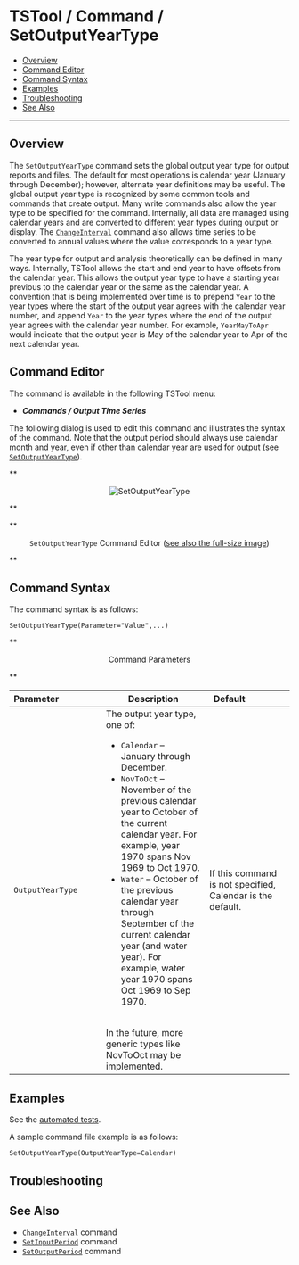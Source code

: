 # TSTool / Command / SetOutputYearType #

*   [Overview](#overview)
*   [Command Editor](#command-editor)
*   [Command Syntax](#command-syntax)
*   [Examples](#examples)
*   [Troubleshooting](#troubleshooting)
*   [See Also](#see-also)

-------------------------

## Overview ##

The `SetOutputYearType` command sets the global output year type for output reports and files.
The default for most operations is calendar year (January through December);
however, alternate year definitions may be useful.
The global output year type is recognized by some common tools and commands that create output.
Many write commands also allow the year type to be specified for the command.
Internally, all data are managed using calendar years and are converted to different year types during output or display.
The [`ChangeInterval`](../ChangeInterval/ChangeInterval.md) command also allows
time series to be converted to annual values where the value corresponds to a year type.

The year type for output and analysis theoretically can be defined in many ways.
Internally, TSTool allows the start and end year to have offsets from the calendar year.
This allows the output year type to have a starting year previous to the calendar year or the same as the calendar year.
A convention that is being implemented over time is to prepend `Year` to the year types where
the start of the output year agrees with the calendar year number,
and append `Year` to the year types where the end of the output year agrees with the calendar year number.
For example, `YearMayToApr` would indicate that the output year is May of the calendar year to Apr of the next calendar year.

## Command Editor ##

The command is available in the following TSTool menu:

*   ***Commands / Output Time Series***

The following dialog is used to edit this command and illustrates the syntax of the command.
Note that the output period should always use calendar month and year,
even if other than calendar year are used for output (see [`SetOutputYearType`](../SetOutputYearType/SetOutputYearType.md)).

**<p style="text-align: center;">
![SetOutputYearType](SetOutputYearType.png)
</p>**

**<p style="text-align: center;">
`SetOutputYearType` Command Editor (<a href="../SetOutputYearType.png">see also the full-size image</a>)
</p>**

## Command Syntax ##

The command syntax is as follows:

```text
SetOutputYearType(Parameter="Value",...)
```
**<p style="text-align: center;">
Command Parameters
</p>**

| **Parameter**&nbsp;&nbsp;&nbsp;&nbsp;&nbsp;&nbsp;&nbsp;&nbsp;&nbsp;&nbsp;&nbsp;&nbsp;&nbsp;&nbsp;&nbsp;&nbsp; | **Description** | **Default**&nbsp;&nbsp;&nbsp;&nbsp;&nbsp;&nbsp;&nbsp;&nbsp;&nbsp;&nbsp;&nbsp;&nbsp;&nbsp;&nbsp;&nbsp; |
| --------------|-----------------|----------------- |
|`OutputYearType`|The output year type, one of:<ul><li>`Calendar` – January through December.</li><li>`NovToOct` – November of the previous calendar year to October of the current calendar year.  For example, year 1970 spans Nov 1969 to Oct 1970.</li><li>`Water` – October of the previous calendar year through September of the current calendar year (and water year).  For example, water year 1970 spans Oct 1969 to Sep 1970.</li></ul><br>In the future, more generic types like NovToOct may be implemented.|If this command is not specified, Calendar is the default.|

## Examples ##

See the [automated tests](https://github.com/OpenCDSS/cdss-app-tstool-test/tree/master/test/commands/SetOutputYearType).

A sample command file example is as follows:

```
SetOutputYearType(OutputYearType=Calendar)
```

## Troubleshooting ##

## See Also ##

*   [`ChangeInterval`](../ChangeInterval/ChangeInterval.md) command
*   [`SetInputPeriod`](../SetInputPeriod/SetInputPeriod.md) command
*   [`SetOutputPeriod`](../SetOutputPeriod/SetOutputPeriod.md) command
